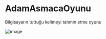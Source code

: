 # AdamAsmacaOyunu
Bilgisayarın tuttuğu kelimeyi tahmin etme oyunu

![image](AdamAsmacaOyunu/AdamAsmacaOyunu/main.png)
